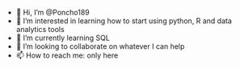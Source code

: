 - 👋 Hi, I’m @Poncho189
- 👀 I’m interested in learning how to start using python, R and data analytics tools
- 🌱 I’m currently learning SQL
- 💞️ I’m looking to collaborate on whatever I can help
- 📫 How to reach me: only here

<!---
Poncho189/Poncho189 is a ✨ special ✨ repository because its `README.md` (this file) appears on your GitHub profile.
You can click the Preview link to take a look at your changes.
--->
